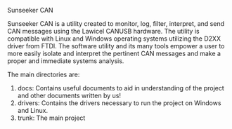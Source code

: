 Sunseeker CAN

Sunseeker CAN is a utility created to monitor, log, filter, interpret, and send CAN messages using the Lawicel CANUSB hardware. The utility is compatible with Linux and Windows operating systems utilizing the D2XX driver from FTDI. The software utility and its many tools empower a user to more easily isolate and interpret the pertinent CAN messages and make a proper and immediate systems analysis.

The main directories are:
1) docs: Contains useful documents to aid in understanding of the project and other documents written by us!
2) drivers: Contains the drivers necessary to run the project on Windows and Linux.
3) trunk: The main project
